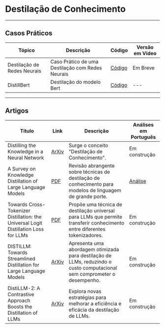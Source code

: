 # Destilação de Conhecimento

---
## Casos Práticos

| **Tópico** | **Descrição** | **Código** | **Versão em Vídeo** |
|-----------|-----------|-----------------|----------|
| Destilação de Redes Neurais | Caso Prático de uma Destilação com Redes Neurais | <a href="https://github.com/Agents4Good/MasterChef-AI/tree/main/content/destilacao/destilacao_redes_neurais" target="_blank">Código</a> | Em Breve |
| DistillBert | Destilação do modelo Bert | <a href="https://github.com/Agents4Good/MasterChef-AI/tree/main/content/destilacao/bert_distill" target="_blank">Código</a> | --- |

---
## Artigos

| **Título** | **Link** | **Descrição** | **Análises em Português** |
|--------|------|-----------|-----------------------|
| Distilling the Knowledge in a Neural Network | [ArXiv](https://arxiv.org/abs/1503.02531) | Surge o conceito "Destilação de Conhecimento". | Em construção |
| A Survey on Knowledge Distillation of Large Language Models | [PDF](https://arxiv.org/pdf/2402.13116) | Revisão abrangente sobre técnicas de destilação de conhecimento para modelos de linguagem de grande porte. | [Análise](../artigos/analises/SurveyKD.md) |
| Towards Cross-Tokenizer Distillation: the Universal Logit Distillation Loss for LLMs | [PDF](https://arxiv.org/pdf/2402.12030) | Propõe uma técnica de destilação universal para LLMs que permite transferir conhecimento entre diferentes tokenizadores. | Em construção |
| DISTILLM: Towards Streamlined Distillation for Large Language Models | [ArXiv](https://arxiv.org/pdf/2402.03898) | Apresenta uma abordagem otimizada para destilação de LLMs, reduzindo o custo computacional sem comprometer o desempenho. | Em construção |
| DistiLLM-2: A Contrastive Approach Boosts the Distillation of LLMs | [ArXiv](https://arxiv.org/abs/2503.07067) | Explora novas estratégias para melhorar a eficiência e eficácia da destilação de LLMs. | Em construção |
